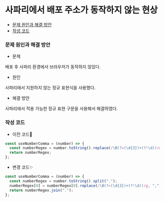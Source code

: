 # 사파리에서 배포 주소가 동작하지 않는 현상

* [문제 원인과 해결 방안](#문제-원인과-해결-방안)
* [작성 코드](#작성-코드)

### 문제 원인과 해결 방안

* 문제

배포 후 사파리 환경에서 브라우저가 동작하지 않았다.

* 원인

사파리에서 지원하지 않는 정규 표현식을 사용했다.

* 해결 방안

사파리에서 적용 가능한 정규 표현 구문을 사용해서 해결하였다.

### 작성 코드

* 이전 코드💩

```javascript
const useNumberComma = (number) => {
  const numberRegex = number.toString().replace(/\B(?=(\d{3})+(?!\d))/g, ",");
  return numberRegex;
};
```

* 변경 코드✨

```javascript
const useNumberComma = (number) => {
  const numberRegex = number.toString().split(".");
  numberRegex[0] = numberRegex[0].replace(/\B(?=(\d{3})+(?!\d))/g, ",");
  return numberRegex.join(".");
};
```

